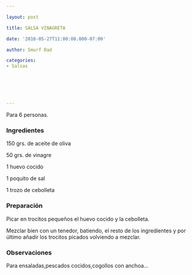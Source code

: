 ```yaml
---

layout: post

title: SALSA VINAGRETA

date: '2010-05-27T11:00:00.000-07:00'

author: Smurf Dad

categories:
- Salsas






---
```


Para 6 personas.

<h3>Ingredientes</h3>

150 grs. de aceite de oliva

50 grs. de vinagre

1 huevo cocido

1 poquito de sal

1 trozo de cebolleta

<h3>Preparación</h3>

Picar en trocitos pequeños el huevo cocido y la cebolleta.

Mezclar bien con un tenedor, batiendo, el resto de los ingredientes y por último añadir los trocitos picados volviendo a mezclar.

<h3>Observaciones</h3>

Para ensaladas,pescados cocidos,cogollos con anchoa...

